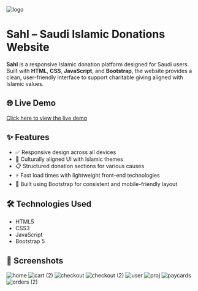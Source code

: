![logo](https://github.com/user-attachments/assets/4e2a712e-47c1-410a-83ed-fc44bc060e79)
# Sahl – Saudi Islamic Donations Website


**Sahl** is a responsive Islamic donation platform designed for Saudi users. Built with **HTML**, **CSS**, **JavaScript**, and **Bootstrap**, the website provides a clean, user-friendly interface to support charitable giving aligned with Islamic values.

## 🌐 Live Demo
[Click here to view the live demo](https://shawky2002020.github.io/Sahl/) <!-- Replace # with actual URL -->

## ✨ Features
- ✅ Responsive design across all devices
- 🕌 Culturally aligned UI with Islamic themes
- 📋 Structured donation sections for various causes
- ⚡ Fast load times with lightweight front-end technologies
- 🎯 Built using Bootstrap for consistent and mobile-friendly layout

## 🛠️ Technologies Used
- HTML5  
- CSS3  
- JavaScript  
- Bootstrap 5

## 📸 Screenshots

![home](https://github.com/user-attachments/assets/11709a6b-f6b7-42bd-9a41-8f38b57074a0)
![cart (2)](https://github.com/user-attachments/assets/a44022f3-dbb7-4d39-ae32-9644346be04e)
![checkout](https://github.com/user-attachments/assets/558bc6fd-7561-4bd2-b9d2-215196bae323)
![checkout (2)](https://github.com/user-attachments/assets/2436ab0e-7bde-4d47-9ccf-1db516f5f022)
![user](https://github.com/user-attachments/assets/db36d3da-d6a6-4f70-971a-05aac940ac04)
![proj](https://github.com/user-attachments/assets/837451b3-77e7-4a8e-a265-1c76727f0f1c)
![paycards](https://github.com/user-attachments/assets/190669f7-e150-4241-8921-05c6863a20b7)
![orders (2)](https://github.com/user-attachments/assets/ef48c8e3-e7c2-46eb-8682-b8c557f51915)

